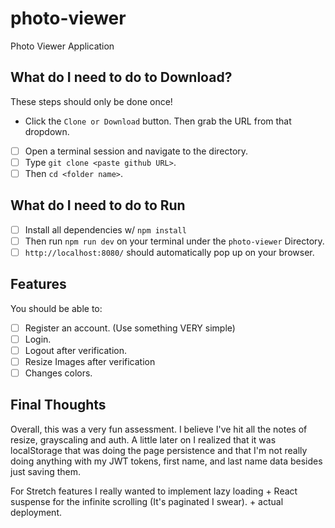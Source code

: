 # photo-viewer
Photo Viewer Application

## What do I need to do to Download?
These steps should only be done once!
- Click the `Clone or Download` button. Then grab the URL from that dropdown.
- [ ] Open a terminal session and navigate to the directory.
- [ ] Type `git clone <paste github URL>`.
- [ ] Then `cd <folder name>`.

## What do I need to do to Run
- [ ] Install all dependencies w/ `npm install`
- [ ] Then run `npm run dev` on your terminal under the `photo-viewer` Directory.
- [ ] `http://localhost:8080/` should automatically pop up on your browser.

## Features
You should be able to:
- [ ] Register an account. (Use something VERY simple)
- [ ] Login.
- [ ] Logout after verification.
- [ ] Resize Images after verification
- [ ] Changes colors.

## Final Thoughts
  Overall, this was a very fun assessment. I believe I've hit all the notes of resize, grayscaling and auth.
A little later on I realized that it was localStorage that was doing the page persistence and that I'm not really doing anything with my JWT tokens, first name, and last name data besides just saving them.

For Stretch features I really wanted to implement lazy loading + React suspense for the infinite scrolling (It's paginated I swear). + actual deployment.
